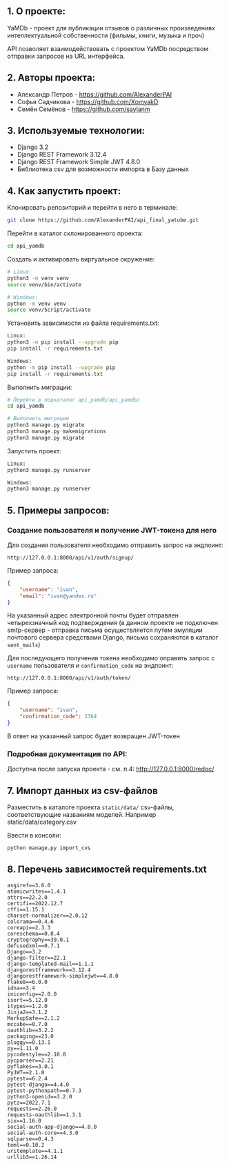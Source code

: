 ## 1. О проекте:
YaMDb - проект для публикации отзывов о различных произведениях интеллектуальной собственности (фильмы, книги, музыка и проч) 

API  позволяет взаимодействовать с проектом YaMDb посредством отправки запросов на URL интерфейса.

## 2. Авторы проекта:
- Александр Петров - https://github.com/AlexanderPAI
- Софья Садчикова - https://github.com/XomyakD
- Семён Семёнов - https://github.com/saylanm

## 3. Используемые технологии:
- Django 3.2
- Django REST Framework 3.12.4
- Django REST Framework Simple JWT 4.8.0
- Библиотека csv для возможности импорта в Базу данных

## 4. Как запустить проект:
Клонировать репозиторий и перейти в него в терминале:

```bash
git clone https://github.com/AlexanderPAI/api_final_yatube.git
```
Перейти в каталог склонированного проекта:
```bash
cd api_yamdb
```

Создать и активировать виртуальное окружение:
```bash
# Linux:
python3 -m venv venv
source venv/bin/activate

# Windows:
python -m venv venv
source venv/Script/activate
```
Установить зависимости из файла requirements.txt:
```bash
Linux:
python3 -m pip install --upgrade pip
pip install -r requirements.txt

Windows:
python -m pip install --upgrade pip
pip install -r requirements.txt
```
Выполнить миграции:
```bash
# Перейти в подкаталог api_yamdb/api_yamdb/
cd api_yamdb

# Выполнить миграции
python3 manage.py migrate
python3 manage.py makemigrations
python3 manage.py migrate
```
Запустить проект:
```bash
Linux:
python3 manage.py runserver

Windows:
python3 manage.py runserver
```

## 5. Примеры запросов:
### Создание пользователя и получение JWT-токена для него
Для создания пользователя необходимо отправить запрос на эндпоинт:
```
http://127.0.0.1:8000/api/v1/auth/signup/
```
Пример запроса:
```json
{
    "username": "ivan",
    "email": "ivan@yandex.ru"
}
```
На указанный адрес электронной почты будет отправлен четырехзначный код подтверждения (в данном проекте не подключен smtp-сервер - отправка письма осуществляется путем эмуляции почтового сервера средствами Django, письма сохраняются в каталог `sent_mails`)

Для последующего получения токена необходимо оправить запрос с `username` пользователя и `confirmation_code` на эндпоинт:
```
http://127.0.0.1:8000/api/v1/auth/token/
```
Пример запроса:
```json
{
    "username": "ivan",
    "confirmation_code": 3364
}
```
В ответ на указанный запрос будет возвращен JWT-токен
### Подробная документация по API:
Доступна после запуска проекта - см. п.4:
http://127.0.0.1:8000/redoc/

## 7. Импорт данных из csv-файлов
Разместить в каталоге проекта `static/data/` csv-файлы, соответствующие названиям моделей.
Например static/data/category.csv

Ввести в консоли:
```bash
python manage.py import_cvs
```

## 8. Перечень зависимостей requirements.txt
```
asgiref==3.6.0
atomicwrites==1.4.1
attrs==22.2.0
certifi==2022.12.7
cffi==1.15.1
charset-normalizer==2.0.12
colorama==0.4.6
coreapi==2.3.3
coreschema==0.0.4
cryptography==39.0.1
defusedxml==0.7.1
Django==3.2
django-filter==22.1
django-templated-mail==1.1.1
djangorestframework==3.12.4
djangorestframework-simplejwt==4.8.0
flake8==6.0.0
idna==3.4
iniconfig==2.0.0
isort==5.12.0
itypes==1.2.0
Jinja2==3.1.2
MarkupSafe==2.1.2
mccabe==0.7.0
oauthlib==3.2.2
packaging==23.0
pluggy==0.13.1
py==1.11.0
pycodestyle==2.10.0
pycparser==2.21
pyflakes==3.0.1
PyJWT==2.1.0
pytest==6.2.4
pytest-django==4.4.0
pytest-pythonpath==0.7.3
python3-openid==3.2.0
pytz==2022.7.1
requests==2.26.0
requests-oauthlib==1.3.1
six==1.16.0
social-auth-app-django==4.0.0
social-auth-core==4.3.0
sqlparse==0.4.3
toml==0.10.2
uritemplate==4.1.1
urllib3==1.26.14
```